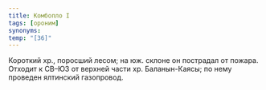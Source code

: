 ```yaml
---
title: Комбопло I
tags: [ороним]
synonyms:
temp: "[З6]"
---
```


Короткий хр., поросший лесом; на юж. склоне он пострадал от пожара. Отходит к
СВ–ЮЗ от верхней части хр. Баланын-Каясы; по нему проведен ялтинский газопровод.
